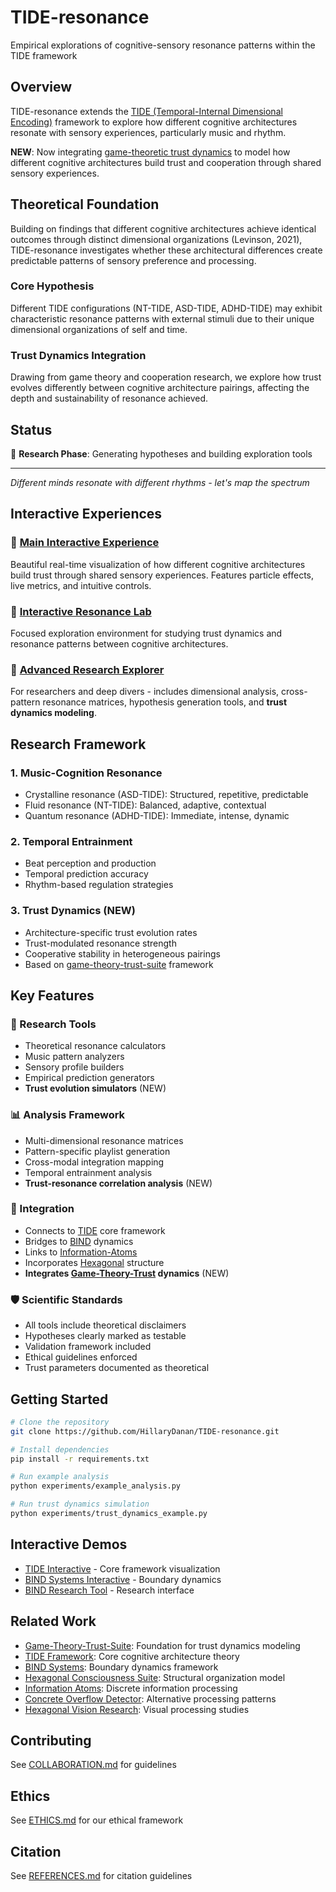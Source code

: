 # TIDE-resonance
Empirical explorations of cognitive-sensory resonance patterns within the TIDE framework

## Overview
TIDE-resonance extends the [TIDE (Temporal-Internal Dimensional Encoding)](https://github.com/HillaryDanan/TIDE) framework to explore how different cognitive architectures resonate with sensory experiences, particularly music and rhythm.

**NEW**: Now integrating [game-theoretic trust dynamics](https://github.com/HillaryDanan/game-theory-trust-suite) to model how different cognitive architectures build trust and cooperation through shared sensory experiences.

## Theoretical Foundation
Building on findings that different cognitive architectures achieve identical outcomes through distinct dimensional organizations (Levinson, 2021), TIDE-resonance investigates whether these architectural differences create predictable patterns of sensory preference and processing.

### Core Hypothesis
Different TIDE configurations (NT-TIDE, ASD-TIDE, ADHD-TIDE) may exhibit characteristic resonance patterns with external stimuli due to their unique dimensional organizations of self and time.

### Trust Dynamics Integration
Drawing from game theory and cooperation research, we explore how trust evolves differently between cognitive architecture pairings, affecting the depth and sustainability of resonance achieved.

## Status
🔬 **Research Phase**: Generating hypotheses and building exploration tools

---

*Different minds resonate with different rhythms - let's map the spectrum*

## Interactive Experiences

### 🎵 [Main Interactive Experience](https://hillarydanan.github.io/TIDE-resonance/)
Beautiful real-time visualization of how different cognitive architectures build trust through shared sensory experiences. Features particle effects, live metrics, and intuitive controls.

### 🧪 [Interactive Resonance Lab](https://hillarydanan.github.io/TIDE-resonance/interactive_resonance.html)
Focused exploration environment for studying trust dynamics and resonance patterns between cognitive architectures.

### 🔬 [Advanced Research Explorer](https://hillarydanan.github.io/TIDE-resonance/)
For researchers and deep divers - includes dimensional analysis, cross-pattern resonance matrices, hypothesis generation tools, and **trust dynamics modeling**.

## Research Framework

### 1. Music-Cognition Resonance
- Crystalline resonance (ASD-TIDE): Structured, repetitive, predictable
- Fluid resonance (NT-TIDE): Balanced, adaptive, contextual
- Quantum resonance (ADHD-TIDE): Immediate, intense, dynamic

### 2. Temporal Entrainment
- Beat perception and production
- Temporal prediction accuracy
- Rhythm-based regulation strategies

### 3. Trust Dynamics (NEW)
- Architecture-specific trust evolution rates
- Trust-modulated resonance strength
- Cooperative stability in heterogeneous pairings
- Based on [game-theory-trust-suite](https://github.com/HillaryDanan/game-theory-trust-suite) framework

## Key Features

### 🔬 Research Tools
- Theoretical resonance calculators
- Music pattern analyzers
- Sensory profile builders
- Empirical prediction generators
- **Trust evolution simulators** (NEW)

### 📊 Analysis Framework
- Multi-dimensional resonance matrices
- Pattern-specific playlist generation
- Cross-modal integration mapping
- Temporal entrainment analysis
- **Trust-resonance correlation analysis** (NEW)

### 🔗 Integration
- Connects to [TIDE](https://github.com/HillaryDanan/TIDE) core framework
- Bridges to [BIND](https://github.com/HillaryDanan/BIND) dynamics
- Links to [Information-Atoms](https://github.com/HillaryDanan/information-atoms)
- Incorporates [Hexagonal](https://github.com/HillaryDanan/hexagonal-consciousness-suite) structure
- **Integrates [Game-Theory-Trust](https://github.com/HillaryDanan/game-theory-trust-suite) dynamics** (NEW)

### 🛡️ Scientific Standards
- All tools include theoretical disclaimers
- Hypotheses clearly marked as testable
- Validation framework included
- Ethical guidelines enforced
- Trust parameters documented as theoretical

## Getting Started
```bash
# Clone the repository
git clone https://github.com/HillaryDanan/TIDE-resonance.git

# Install dependencies
pip install -r requirements.txt

# Run example analysis
python experiments/example_analysis.py

# Run trust dynamics simulation
python experiments/trust_dynamics_example.py
```

## Interactive Demos
- [TIDE Interactive](https://hillarydanan.github.io/TIDE/tide_interactive.html) - Core framework visualization
- [BIND Systems Interactive](https://hillarydanan.github.io/BIND/bind_systems_interactive.html) - Boundary dynamics
- [BIND Research Tool](https://hillarydanan.github.io/BIND/bind_research_tool.html) - Research interface

## Related Work
- [Game-Theory-Trust-Suite](https://github.com/HillaryDanan/game-theory-trust-suite): Foundation for trust dynamics modeling
- [TIDE Framework](https://github.com/HillaryDanan/TIDE): Core cognitive architecture theory
- [BIND Systems](https://github.com/HillaryDanan/BIND): Boundary dynamics framework
- [Hexagonal Consciousness Suite](https://github.com/HillaryDanan/hexagonal-consciousness-suite): Structural organization model
- [Information Atoms](https://github.com/HillaryDanan/information-atoms): Discrete information processing
- [Concrete Overflow Detector](https://github.com/HillaryDanan/concrete-overflow-detector): Alternative processing patterns
- [Hexagonal Vision Research](https://github.com/HillaryDanan/hexagonal-vision-research): Visual processing studies

## Contributing
See [COLLABORATION.md](COLLABORATION.md) for guidelines

## Ethics
See [ETHICS.md](ETHICS.md) for our ethical framework

## Citation
See [REFERENCES.md](REFERENCES.md) for citation guidelines
